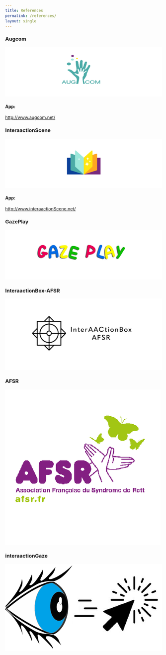 ```yaml
---
title: References
permalink: /references/
layout: single
---
```


### Augcom
<a href="https://interaactiongroup.github.io/AugCom/fr"><img src="../assets/userGuideImages/logoAugCom.png" alt="augCom"></a>
#### App:
http://www.augcom.net/

### InteraactionScene
<a href="https://interaactiongroup.github.io/InteraactionScene/fr"><img src="../assets/images/logoInteraactionScene.png" alt="InteraactionScene"></a>
#### App:
http://www.interaactionScene.net/

### GazePlay
<a href="http://www.gazeplay.net/"><img src="../assets/userGuideImages/gazeplayClassicLogo.png" alt="gazeplay"></a>

### InteraactionBox-AFSR
<a href="https://interaactionbox.afsr.fr/"><img src="../assets/userGuideImages/interaactionBox-AFSR.png" alt="interaactionBox-AFSR"></a>

### AFSR
<a href="https://afsr.fr/"><img src="../assets/userGuideImages/afsrlogo.png" alt="AFSR"></a>

### interaactionGaze
<a href="https://interaactiongroup.github.io/interaactionGaze/"><img src="../assets/images/logoInteraactionGaze.png" alt="interaactionGaze"></a>
